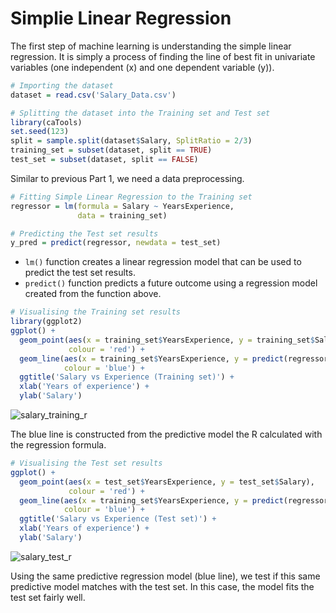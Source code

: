 # Simplie Linear Regression
The first step of machine learning is understanding the simple linear regression. It is simply a process of finding the line of best
fit in univariate variables (one independent (x) and one dependent variable (y)). 

```r
# Importing the dataset
dataset = read.csv('Salary_Data.csv')

# Splitting the dataset into the Training set and Test set
library(caTools)
set.seed(123)
split = sample.split(dataset$Salary, SplitRatio = 2/3)
training_set = subset(dataset, split == TRUE)
test_set = subset(dataset, split == FALSE)
```
Similar to previous Part 1, we need a data preprocessing.

```r
# Fitting Simple Linear Regression to the Training set
regressor = lm(formula = Salary ~ YearsExperience,
               data = training_set)

# Predicting the Test set results
y_pred = predict(regressor, newdata = test_set)
```
- `lm()` function creates a linear regression model that can be used to predict the test set results.
- `predict()` function predicts a future outcome using a regression model created from the function above.


```r
# Visualising the Training set results
library(ggplot2)
ggplot() +
  geom_point(aes(x = training_set$YearsExperience, y = training_set$Salary),
             colour = 'red') +
  geom_line(aes(x = training_set$YearsExperience, y = predict(regressor, newdata = training_set)),
            colour = 'blue') +
  ggtitle('Salary vs Experience (Training set)') +
  xlab('Years of experience') +
  ylab('Salary')
```
![salary_training_r](https://user-images.githubusercontent.com/42131127/55284993-127d0280-5337-11e9-9cba-c2a96ea955e8.png)

The blue line is constructed from the predictive model the R calculated with the regression formula.

```r
# Visualising the Test set results
ggplot() +
  geom_point(aes(x = test_set$YearsExperience, y = test_set$Salary),
             colour = 'red') +
  geom_line(aes(x = training_set$YearsExperience, y = predict(regressor, newdata = training_set)),
            colour = 'blue') +
  ggtitle('Salary vs Experience (Test set)') +
  xlab('Years of experience') +
  ylab('Salary')
```
![salary_test_r](https://user-images.githubusercontent.com/42131127/55285009-4d7f3600-5337-11e9-87d5-765e562e51ec.png)

Using the same predictive regression model (blue line), we test if this same predictive model matches with the test set.
In this case, the model fits the test set fairly well.
